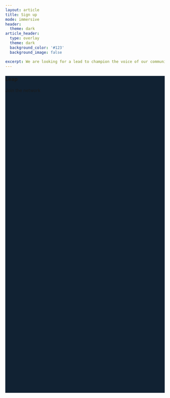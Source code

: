 ```yaml
---
layout: article
title: Sign up
mode: immersive
header:
  theme: dark
article_header:
  type: overlay
  theme: dark
  background_color: '#123'
  background_image: false

excerpt: We are looking for a lead to champion the voice of our community. The person will be responsible for keeping in-touch with the community to develop a better understanding of its needs, collect and integrate feedback at different stages of the product development process.
---
```


<div class="hero hero--dark" style="height: 1000px; background-color: #123;">
  <div class="hero__content">
    <h3>Leap</h3>
    <p> Join the network </p>
  </div>
</div>
